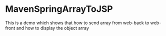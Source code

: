 # MavenSpringArrayToJSP
This is a demo which shows that how to send array from web-back to web-front and  how to display the object array
